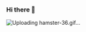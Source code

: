 ### Hi there 👋

<!--
**applecid3r/applecid3r** is a ✨ _special_ ✨ repository because its `README.md` (this file) appears on your GitHub profile.

Here are some ideas to get you started:

- 🔭 I’m currently working on something random stuff
- 🌱 I’m currently learning how to not be a good person
- 👯 I’m looking to collaborate on someone who has cash
- 🤔 I’m looking for help with bills and money
- 💬 Ask me about lego and random facts
- 📫 How to reach me: vyck.exe on insta
- 😄 Pronouns: they/them
- 🐁 Fun fact: im not a girl, I'm a rat 

- 
-->
![Uploading hamster-36.gif…]()
